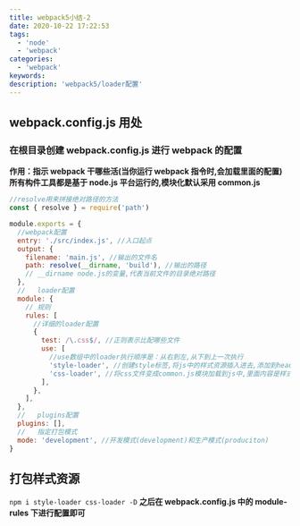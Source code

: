 ```yaml
---
title: webpack5小结-2
date: 2020-10-22 17:22:53
tags:
  - 'node'
  - 'webpack'
categories:
  - 'webpack'
keywords:
description: 'webpack5/loader配置'
---
```


## webpack.config.js 用处

### 在根目录创建 webpack.config.js 进行 webpack 的配置

**作用：指示 webpack 干哪些活(当你运行 webpack 指令时,会加载里面的配置)**
**所有构件工具都是基于 node.js 平台运行的,模块化默认采用 common.js**

```js
//resolve用来拼接绝对路径的方法
const { resolve } = require('path')

module.exports = {
  //webpack配置
  entry: './src/index.js', //入口起点
  output: {
    filename: 'main.js', //输出的文件名
    path: resolve(__dirname, 'build'), //输出的路径
    // __dirname node.js的变量,代表当前文件的目录绝对路径
  },
  //   loader配置
  module: {
    // 规则
    rules: [
      //详细的loader配置
      {
        test: /\.css$/, //正则表示比配哪些文件
        use: [
          //use数组中的loader执行顺序是：从右到左,从下到上一次执行
          'style-loader', //创建style标签,将js中的样式资源插入进去,添加到header中生效
          'css-loader', //将css文件变成common.js模块加载到js中,里面内容是样式字符串
        ],
      },
    ],
  },
  //   plugins配置
  plugins: [],
  //   指定打包模式
  mode: 'development', //开发模式(development)和生产模式(produciton)
}
```

## 打包样式资源

`npm i style-loader css-loader -D`
**之后在 webpack.config.js 中的 module-rules 下进行配置即可**
